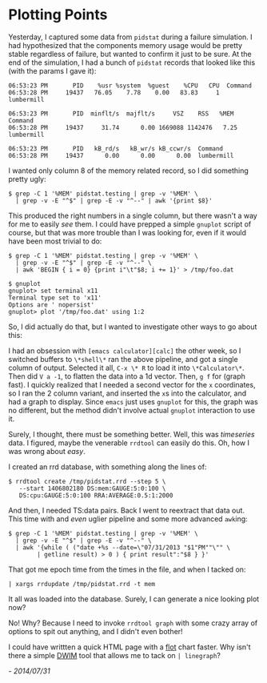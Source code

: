 # Plotting Points

Yesterday, I captured some data from `pidstat` during a failure simulation. I had hypothesized that the components memory usage would be pretty stable regardless of failure, but wanted to confirm it just to be sure. At the end of the simulation, I had a bunch of `pidstat` records that looked like this (with the params I gave it):

    06:53:23 PM       PID    %usr %system  %guest    %CPU   CPU  Command
    06:53:28 PM     19437   76.05    7.78    0.00   83.83     1  lumbermill
    
    06:53:23 PM       PID  minflt/s  majflt/s     VSZ    RSS   %MEM  Command
    06:53:28 PM     19437     31.74      0.00 1669088 1142476   7.25  lumbermill
    
    06:53:23 PM       PID   kB_rd/s   kB_wr/s kB_ccwr/s  Command
    06:53:28 PM     19437      0.00      0.00      0.00  lumbermill

I wanted only column 8 of the memory related record, so I did something pretty ugly:

    $ grep -C 1 '%MEM' pidstat.testing | grep -v '%MEM' \  
      | grep -v -E "^$" | grep -E -v "^--" | awk '{print $8}'

This produced the right numbers in a single column, but there wasn't a way for me to easily *see* them. I could have prepped a simple `gnuplot` script of course, but that was more trouble than I was looking for, even if it would have been most trivial to do:

    $ grep -C 1 '%MEM' pidstat.testing | grep -v '%MEM' \
      | grep -v -E "^$" | grep -E -v "^--" \
      | awk 'BEGIN { i = 0} {print i"\t"$8; i += 1}' > /tmp/foo.dat
    
    $ gnuplot
    gnuplot> set terminal x11
    Terminal type set to 'x11'
    Options are ' nopersist'
    gnuplot> plot '/tmp/foo.dat' using 1:2

So, I did actually do that, but I wanted to investigate other ways to go about this:

I had an obsession with `[emacs calculator][calc]` the other week, so I switched buffers to `\*shell\*` ran the above pipeline, and got a single column of output. Selected it all, `C-x \* R` to load it into `\*Calculator\*`. Then did `V a -1`, to flatten the data into a 1d vector. Then, `g f` for (graph fast). I quickly realized that I needed a second vector for the `x` coordinates, so I ran the 2 column variant, and inserted the `x`s into the calculator, and had a graph to display. Since `emacs` just uses `gnuplot` for this, the graph was no different, but the method didn't involve actual `gnuplot` interaction to use it.

Surely, I thought, there must be something better. Well, this was *timeseries* data. I figured, maybe the venerable `rrdtool` can easily do this. Oh, how I was wrong about *easy*.

I created an rrd database, with something along the lines of:

    $ rrdtool create /tmp/pidstat.rrd --step 5 \
       --start 1406802180 DS:mem:GAUGE:5:0:100 \
       DS:cpu:GAUGE:5:0:100 RRA:AVERAGE:0.5:1:2000

And then, I needed TS:data pairs. Back I went to reextract that data out. This time with and *even* uglier pipeline and some more advanced `awk`ing:

    $ grep -C 1 '%MEM' pidstat.testing | grep -v '%MEM' \
      | grep -v -E "^$" | grep -E -v "^--" \ 
      | awk '{while ( ("date +%s --date=\"07/31/2013 "$1"PM""\"" \
            | getline result) > 0 ) { print result":"$8 } }'

That got me epoch time from the times in the file, and when I tacked on:

    | xargs rrdupdate /tmp/pidstat.rrd -t mem

It all was loaded into the database. Surely, I can generate a nice looking plot now?

No! Why? Because I need to invoke `rrdtool graph` with some crazy array of options to spit out anything, and I didn't even bother!

I could have writtten a quick HTML page with a [flot][flot] chart faster. Why isn't there a simple [DWIM][dwim] tool that allows me to tack on `| linegraph`?

_- 2014/07/31_



[calc]: https://www.gnu.org/software/emacs/manual/html_mono/calc.html

[flot]: http://www.flotcharts.org/

[dwim]: https://en.wikipedia.org/wiki/DWIM
